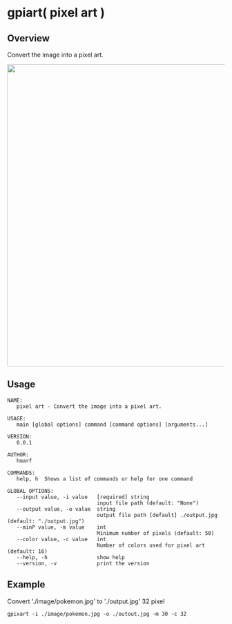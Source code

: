 # gpiart( pixel art )
## Overview
Convert the image into a pixel art.

<img src="https://github.com/hmarf/pixelArt-golang/blob/master/img/upload.png?raw=true" width="700px">

## Usage

```
NAME:
   pixel art - Convert the image into a pixel art.

USAGE:
   main [global options] command [command options] [arguments...]

VERSION:
   0.0.1

AUTHOR:
   hmarf

COMMANDS:
   help, h  Shows a list of commands or help for one command

GLOBAL OPTIONS:
   --input value, -i value   [required] string
                             input file path (default: "None")
   --output value, -o value  string
                             output file path [default] ./output.jpg (default: "./output.jpg")
   --minP value, -m value    int
                             Minimum number of pixels (default: 50)
   --color value, -c value   int
                             Number of colors used for pixel art (default: 16)
   --help, -h                show help
   --version, -v             print the version
```

## Example

Convert './image/pokemon.jpg' to './output.jpg' 32 pixel

```
gpixart -i ./image/pokemon.jpg -o ./outout.jpg -m 30 -c 32
```


